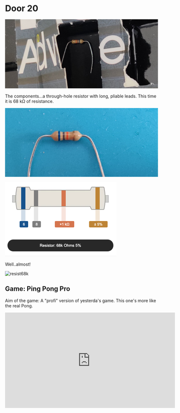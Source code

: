 # Door 20

![door](door.jpg)

The components...a through-hole resistor with long, pliable leads. This time it is 68 k&#8486; of resistance.

![components](components.jpg)

![resist68k](resist68k.png)

Well..almost!

![resist68k](resist676k.png)

## Game: Ping Pong Pro

Aim of the game: A "profi" version of yesterda's game. This one's more like the real Pong.

<iframe width="560" height="315" src="https://www.youtube.com/embed/_vaSh8SUrqg" frameborder="0" allow="accelerometer; autoplay; encrypted-media; gyroscope; picture-in-picture" allowfullscreen></iframe>
